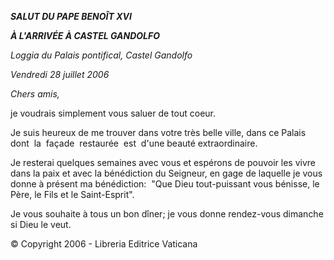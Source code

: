 ***SALUT DU PAPE BENOÎT XVI***

***À L'ARRIVÉE À CASTEL GANDOLFO***

*Loggia du Palais pontifical, Castel Gandolfo*

*Vendredi 28 juillet 2006*

*Chers amis,*

je voudrais simplement vous saluer de tout coeur.

Je suis heureux de me trouver dans votre très belle ville, dans ce Palais dont  la  façade  restaurée  est  d'une beauté extraordinaire.

Je resterai quelques semaines avec vous et espérons de pouvoir les vivre dans la paix et avec la bénédiction du Seigneur, en gage de laquelle je vous donne à présent ma bénédiction:  "Que Dieu tout-puissant vous bénisse, le Père, le Fils et le Saint-Esprit".

Je vous souhaite à tous un bon dîner; je vous donne rendez-vous dimanche si Dieu le veut.

© Copyright 2006 - Libreria Editrice Vaticana